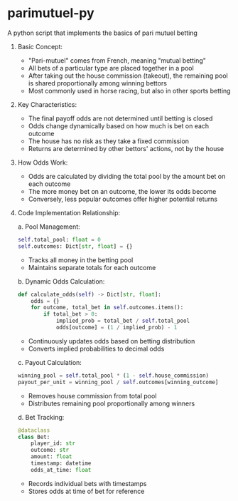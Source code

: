 # parimutuel-py
A python script that implements the basics of pari mutuel betting

1. Basic Concept:
   - "Pari-mutuel" comes from French, meaning "mutual betting"
   - All bets of a particular type are placed together in a pool
   - After taking out the house commission (takeout), the remaining pool is shared proportionally among winning bettors
   - Most commonly used in horse racing, but also in other sports betting

2. Key Characteristics:
   - The final payoff odds are not determined until betting is closed
   - Odds change dynamically based on how much is bet on each outcome
   - The house has no risk as they take a fixed commission
   - Returns are determined by other bettors' actions, not by the house

3. How Odds Work:
   - Odds are calculated by dividing the total pool by the amount bet on each outcome
   - The more money bet on an outcome, the lower its odds become
   - Conversely, less popular outcomes offer higher potential returns

4. Code Implementation Relationship:

   a. Pool Management:
   ```python
   self.total_pool: float = 0
   self.outcomes: Dict[str, float] = {}
   ```
   - Tracks all money in the betting pool
   - Maintains separate totals for each outcome

   b. Dynamic Odds Calculation:
   ```python
   def calculate_odds(self) -> Dict[str, float]:
       odds = {}
       for outcome, total_bet in self.outcomes.items():
           if total_bet > 0:
               implied_prob = total_bet / self.total_pool
               odds[outcome] = (1 / implied_prob) - 1
   ```
   - Continuously updates odds based on betting distribution
   - Converts implied probabilities to decimal odds

   c. Payout Calculation:
   ```python
   winning_pool = self.total_pool * (1 - self.house_commission)
   payout_per_unit = winning_pool / self.outcomes[winning_outcome]
   ```
   - Removes house commission from total pool
   - Distributes remaining pool proportionally among winners

   d. Bet Tracking:
   ```python
   @dataclass
   class Bet:
       player_id: str
       outcome: str
       amount: float
       timestamp: datetime
       odds_at_time: float
   ```
   - Records individual bets with timestamps
   - Stores odds at time of bet for reference


